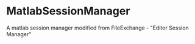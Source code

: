 # MatlabSessionManager
A matlab session manager modified from FileExchange - "Editor Session Manager"
